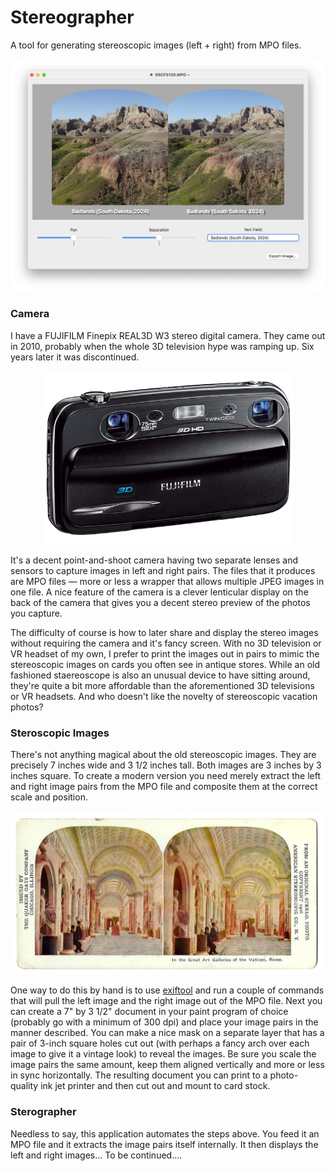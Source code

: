# Stereographer
A tool for generating stereoscopic images (left + right) from MPO files.

<p align="center">
<img src="https://github.com/EngineersNeedArt/Stereographer/blob/572d7ca045f0e21ae5082b7e72b37fa5fec362fd/Images/StereographerScreenshot.jpg">
</p>

### Camera

I have a FUJIFILM Finepix REAL3D W3 stereo digital camera. They came out in 2010, probably when the whole 3D television hype was ramping up. Six years later it was discontinued.

<p align="center">
<img width="400" src="https://github.com/EngineersNeedArt/Stereographer/blob/f1b5a393c7fc3da519610bf1de3af8da894ae456/Images/W3.jpeg">
</p>

It's a decent point-and-shoot camera having two separate lenses and sensors to capture images in left and right pairs. The files that it produces are MPO files — more or less a wrapper that allows multiple JPEG images in one file. A nice feature of the camera is a clever lenticular display on the back of the camera that gives you a decent stereo preview of the photos you capture.

The difficulty of course is how to later share and display the stereo images without requiring the camera and it's fancy screen. With no 3D television or VR headset of my own, I prefer to print the images out in pairs to mimic the stereoscopic images on cards you often see in antique stores. While an old fashioned staereoscope is also an unusual device to have sitting around, they're quite a bit more affordable than the aforementioned 3D televisions or VR headsets. And who doesn't like the novelty of stereoscopic vacation photos?

### Steroscopic Images

There's not anything magical about the old stereoscopic images. They are precisely 7 inches wide and 3 1/2 inches tall. Both images are 3 inches by 3 inches square. To create a modern version you need merely extract the left and right image pairs from the MPO file and composite them at the correct scale and position.

<p align="center">
<img width="800" src="https://github.com/EngineersNeedArt/Stereographer/blob/f1b5a393c7fc3da519610bf1de3af8da894ae456/Images/stereocard.jpg">
</p>

One way to do this by hand is to use <a href="https://exiftool.org">exiftool</a> and run a couple of commands that will pull the left image and the right image out of the MPO file. Next you can create a 7" by 3 1/2" document in your paint program of choice (probably go with a minimum of 300 dpi) and place your image pairs in the manner described. You can make a nice mask on a separate layer that has a pair of 3-inch square holes cut out (with perhaps a fancy arch over each image to give it a vintage look) to reveal the images. Be sure you scale the image pairs the same amount, keep them aligned vertically and more or less in sync horizontally. The resulting document you can print to a photo-quality ink jet printer and then cut out and mount to card stock.

### Sterographer

Needless to say, this application automates the steps above. You feed it an MPO file and it extracts the image pairs itself internally. It then displays the left and right images... To be continued....
